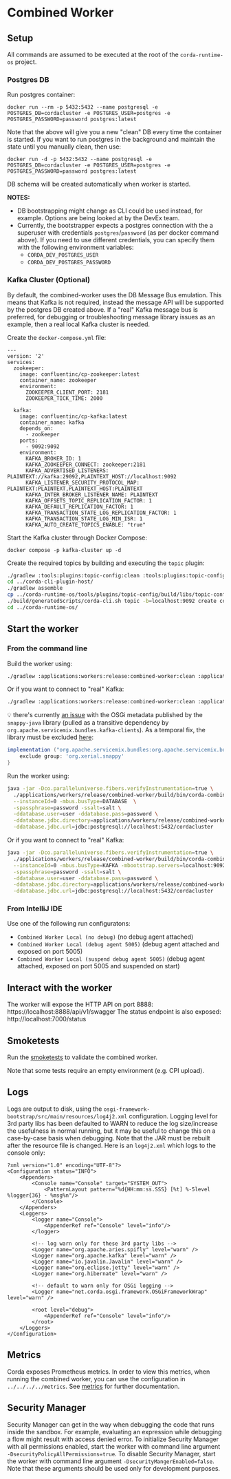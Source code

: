 # Combined Worker

## Setup

All commands are assumed to be executed at the root of the `corda-runtime-os` project.

### Postgres DB

Run postgres container:
```shell
docker run --rm -p 5432:5432 --name postgresql -e POSTGRES_DB=cordacluster -e POSTGRES_USER=postgres -e POSTGRES_PASSWORD=password postgres:latest
```

Note that the above will give you a new "clean" DB every time the container is started. If you want to run postgres in the background and maintain the state until you manually clean, then use:

```shell
docker run -d -p 5432:5432 --name postgresql -e POSTGRES_DB=cordacluster -e POSTGRES_USER=postgres -e POSTGRES_PASSWORD=password postgres:latest
```

DB schema will be created automatically when worker is started.

**NOTES:**

* DB bootstrapping might change as CLI could be used instead, for example. Options are being looked at by the DevEx team.
* Currently, the bootstrapper expects a postgres connection with the a superuser with credentials `postgres`/`password` 
(as per docker command above). If you need to use different credentials, you can specify them with the following environment variables:
  * `CORDA_DEV_POSTGRES_USER`
  * `CORDA_DEV_POSTGRES_PASSWORD`


### Kafka Cluster (Optional)

By default, the combined-worker uses the DB Message Bus emulation. This means that Kafka is not required, instead the 
message API will be supported by the postgres DB created above. If a "real" Kafka message bus is preferred, for 
debugging or troubleshooting message library issues as an example, then a real local Kafka cluster is needed.

Create the `docker-compose.yml` file:
```
---
version: '2'
services:
  zookeeper:
    image: confluentinc/cp-zookeeper:latest
    container_name: zookeeper
    environment:
      ZOOKEEPER_CLIENT_PORT: 2181
      ZOOKEEPER_TICK_TIME: 2000

  kafka:
    image: confluentinc/cp-kafka:latest
    container_name: kafka
    depends_on:
      - zookeeper
    ports:
      - 9092:9092
    environment:
      KAFKA_BROKER_ID: 1
      KAFKA_ZOOKEEPER_CONNECT: zookeeper:2181
      KAFKA_ADVERTISED_LISTENERS: PLAINTEXT://kafka:29092,PLAINTEXT_HOST://localhost:9092
      KAFKA_LISTENER_SECURITY_PROTOCOL_MAP: PLAINTEXT:PLAINTEXT,PLAINTEXT_HOST:PLAINTEXT
      KAFKA_INTER_BROKER_LISTENER_NAME: PLAINTEXT
      KAFKA_OFFSETS_TOPIC_REPLICATION_FACTOR: 1
      KAFKA_DEFAULT_REPLICATION_FACTOR: 1
      KAFKA_TRANSACTION_STATE_LOG_REPLICATION_FACTOR: 1
      KAFKA_TRANSACTION_STATE_LOG_MIN_ISR: 1
      KAFKA_AUTO_CREATE_TOPICS_ENABLE: "true"
```

Start the Kafka cluster through Docker Compose:
```shell
docker compose -p kafka-cluster up -d
```

Create the required topics by building and executing the `topic` plugin: 
```bash
./gradlew :tools:plugins:topic-config:clean :tools:plugins:topic-config:cliPluginTask
cd ../corda-cli-plugin-host/
./gradlew assemble
cp ../corda-runtime-os/tools/plugins/topic-config/build/libs/topic-config-cli-plugin-*.jar ./build/plugins/
./build/generatedScripts/corda-cli.sh topic -b=localhost:9092 create connect
cd ../corda-runtime-os/
```

## Start the worker

### From the command line
Build the worker using:
```bash
./gradlew :applications:workers:release:combined-worker:clean :applications:workers:release:combined-worker:appJar
```

Or if you want to connect to "real" Kafka:
```bash
./gradlew :applications:workers:release:combined-worker:clean :applications:workers:release:combined-worker:appJar -PbusImpl=kafka
```

:bulb: there's currently [an issue](https://github.com/xerial/snappy-java/issues/302) with the OSGi metadata published 
by the `snappy-java` library (pulled as a transitive dependency by `org.apache.servicemix.bundles.kafka-clients`). As a 
temporal fix, the library must be excluded [here](../../../../libs/messaging/kafka-message-bus-impl/build.gradle): 
```groovy
implementation ("org.apache.servicemix.bundles:org.apache.servicemix.bundles.kafka-clients:$kafkaClientVersion") {
    exclude group: 'org.xerial.snappy'
}
```

Run the worker using:
```bash
java -jar -Dco.paralleluniverse.fibers.verifyInstrumentation=true \
  ./applications/workers/release/combined-worker/build/bin/corda-combined-worker-*.jar \
  --instanceId=0 -mbus.busType=DATABASE  \
  -spassphrase=password -ssalt=salt \
  -ddatabase.user=user -ddatabase.pass=password \
  -ddatabase.jdbc.directory=applications/workers/release/combined-worker/drivers \
  -ddatabase.jdbc.url=jdbc:postgresql://localhost:5432/cordacluster
```

Or if you want to connect to "real" Kafka:
```bash
java -jar -Dco.paralleluniverse.fibers.verifyInstrumentation=true \
  ./applications/workers/release/combined-worker/build/bin/corda-combined-worker-*.jar \
  --instanceId=0 -mbus.busType=KAFKA -mbootstrap.servers=localhost:9092 \
  -spassphrase=password -ssalt=salt \
  -ddatabase.user=user -ddatabase.pass=password \
  -ddatabase.jdbc.directory=applications/workers/release/combined-worker/drivers \
  -ddatabase.jdbc.url=jdbc:postgresql://localhost:5432/cordacluster
```

### From IntelliJ IDE

Use one of the following run configuratons:

- `Combined Worker Local (no debug)` (no debug agent attached)
- `Combined Worker Local (debug agent 5005)` (debug agent attached and exposed on port 5005)
- `Combined Worker Local (suspend debug agent 5005)` (debug agent attached, exposed on port 5005 and suspended on start)

## Interact with the worker

The worker will expose the HTTP API on port 8888: https://localhost:8888/api/v1/swagger
The status endpoint is also exposed: http://localhost:7000/status

## Smoketests

Run the [smoketests](/applications/workers/workers-smoketest/) to validate the combined worker.

Note that some tests require an empty environment (e.g. CPI upload).

## Logs

Logs are output to disk, using the `osgi-framework-bootstrap/src/main/resources/log4j2.xml` configuration.
Logging level for 3rd party libs has been defaulted to WARN to reduce the log size/increase the usefulness in normal running,
but it may be useful to change this on a case-by-case basis when debugging. Note that the JAR must be rebuilt
after the resource file is changed. Here is an `log4j2.xml` which logs to the console only:

```
?xml version="1.0" encoding="UTF-8"?>
<Configuration status="INFO">
    <Appenders>
        <Console name="Console" target="SYSTEM_OUT">
            <PatternLayout pattern="%d{HH:mm:ss.SSS} [%t] %-5level %logger{36} - %msg%n"/>
        </Console>
    </Appenders>
    <Loggers>
        <logger name="Console">
            <AppenderRef ref="Console" level="info"/>
        </logger>

        <!-- log warn only for these 3rd party libs -->
        <Logger name="org.apache.aries.spifly" level="warn" />
        <Logger name="org.apache.kafka" level="warn" />
        <Logger name="io.javalin.Javalin" level="warn" />
        <Logger name="org.eclipse.jetty" level="warn" />
        <Logger name="org.hibernate" level="warn" />

        <!-- default to warn only for OSGi logging -->
        <Logger name="net.corda.osgi.framework.OSGiFrameworkWrap" level="warn" />

        <root level="debug">
            <AppenderRef ref="Console" level="info"/>
        </root>
    </Loggers>
</Configuration>
```

## Metrics

Corda exposes Prometheus metrics.
In order to view this metrics, when running the combined worker, you can use the configuration in  `../../../../metrics`.
See [metrics](../../../../metrics/readme.md) for further documentation.

## Security Manager

Security Manager can get in the way when debugging the code that runs inside the sandbox. For example, evaluating an expression while debugging a flow might result with access denied error. 
To initialize Security Manager with all permissions enabled, start the worker with command line argument `-DsecurityPolicyAllPermissions=true`.
To disable Security Manager, start the worker with command line argument `-DsecurityMangerEnabled=false`.
Note that these arguments should be used only for development purposes.  